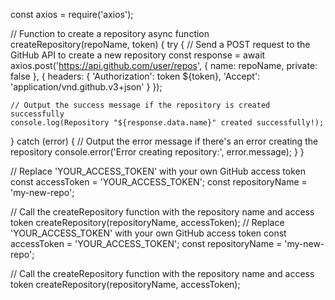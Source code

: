 const axios = require('axios');

// Function to create a repository
async function createRepository(repoName, token) {
  try {
    // Send a POST request to the GitHub API to create a new repository
    const response = await axios.post('https://api.github.com/user/repos', {
      name: repoName,
      private: false
    }, {
      headers: {
        'Authorization': token ${token},
        'Accept': 'application/vnd.github.v3+json'
      }
    });

    // Output the success message if the repository is created successfully
    console.log(Repository "${response.data.name}" created successfully!);
  } catch (error) {
    // Output the error message if there's an error creating the repository
    console.error('Error creating repository:', error.message);
  }
}

// Replace 'YOUR_ACCESS_TOKEN' with your own GitHub access token
const accessToken = 'YOUR_ACCESS_TOKEN';
const repositoryName = 'my-new-repo';

// Call the createRepository function with the repository name and access token
createRepository(repositoryName, accessToken);
// Replace 'YOUR_ACCESS_TOKEN' with your own GitHub access token
const accessToken = 'YOUR_ACCESS_TOKEN';
const repositoryName = 'my-new-repo';

// Call the createRepository function with the repository name and access token
createRepository(repositoryName, accessToken);
